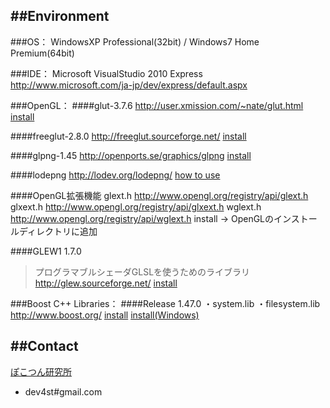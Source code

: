 ﻿
##Environment
----
###OS：
WindowsXP Professional(32bit) / Windows7 Home Premium(64bit)

###IDE：
Microsoft VisualStudio 2010 Express
http://www.microsoft.com/ja-jp/dev/express/default.aspx

###OpenGL：
####glut-3.7.6
http://user.xmission.com/~nate/glut.html
[install](http://pokotsun.mydns.jp/?p=2094)

####freeglut-2.8.0
http://freeglut.sourceforge.net/
[install](http://pokotsun.mydns.jp/?p=2100)

####glpng-1.45
http://openports.se/graphics/glpng
[install](http://wiki.livedoor.jp/mikk_ni3_92/d/png%B7%C1%BC%B0%A4%CE%B2%E8%C1%FC#)

####lodepng
http://lodev.org/lodepng/
[how to use](http://www21.atwiki.jp/opengl/pages/15.html)

####OpenGL拡張機能
glext.h
http://www.opengl.org/registry/api/glext.h 
glxext.h
http://www.opengl.org/registry/api/glxext.h
wglext.h
http://www.opengl.org/registry/api/wglext.h
install -> OpenGLのインストールディレクトリに追加

####GLEW1 1.7.0
> プログラマブルシェーダGLSLを使うためのライブラリ
http://glew.sourceforge.net/
[install](http://pokotsun.mydns.jp/?p=2365)

###Boost C++ Libraries：
####Release 1.47.0
・system.lib
・filesystem.lib
http://www.boost.org/
[install](http://www.kmonos.net/alang/boost/install.html)
[install(Windows)](http://www.boostpro.com/download/)


##Contact
----
[ぽこつん研究所](http://pokotsun.mydns.jp/)
* dev4st#gmail.com

